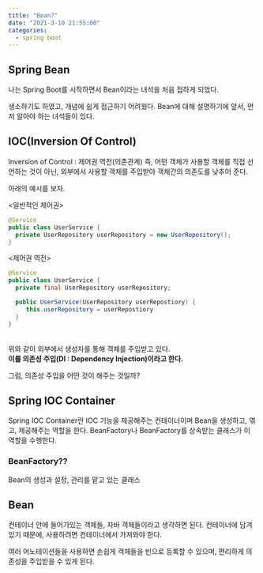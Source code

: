 ```yaml
---
title: "Bean?"
date: "2021-3-10 21:55:00"
categories:
  - spring boot
---
```

## Spring Bean

나는 Spring Boot를 시작하면서 Bean이라는 녀석을 처음 접하게 되었다.

생소하기도 하였고, 개념에 쉽게 접근하기 어려웠다.
Bean에 대해 설명하기에 앞서, 먼저 알아야 하는 녀석들이 있다.

## IOC(Inversion Of Control)

Inversion of Control : 제어권 역전(의존관계)
즉, 어떤 객체가 사용할 객체를 직접 선언하는 것이 아닌, 외부에서 사용할 객체를 주입받아
객체간의 의존도를 낮추어 준다.

아래의 예시를 보자.

<일반적인 제어권>
```java
@Service
public class UserService {
  private UserRepository userRepository = new UserRepository();
}
```
<제어권 역전>
```java
@Service
public class UserService {
  private final UserRepository userRepository;

  public UserService(UserRepository userRepostiory) {
     this.userRepository = userRepostiory
  }
}
```
<br>위와 같이 외부에서 생성자를 통해 객체를 주입받고 있다.</br>
<strong>이를 의존성 주입(DI : Dependency Injection)이라고 한다.</strong>

그럼, 의존성 주입을 어떤 것이 해주는 것일까?


## Spring IOC Container
Spring IOC Container란 IOC 기능을 제공해주는 컨테이너이며
Bean을 생성하고, 엮고, 제공해주는 역할을 한다.
BeanFactory나 BeanFactory를 상속받는 클래스가 이 역할을 수행한다.

### BeanFactory??
Bean의 생성과 설정, 관리를 맡고 있는 클래스

## Bean
컨테이너 안에 들어가있는 객체들, 자바 객체들이라고 생각하면 된다.
컨테이너에 담겨있기 때문에, 사용하려면 컨테이너에서 가져와야 한다.

여러 어노테이션들을 사용하면 손쉽게 객체들을 빈으로 등록할 수 있으며,
편리하게 의존성을 주입받을 수 있게 된다.
